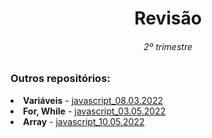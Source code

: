 <h1 align="center">Revisão</h1>
<h6 align="center">2º trimestre</h6>

<h3>Outros repositórios:</h3>
<li> <strong>Variáveis</strong> - <a href="https://github.com/raquelm16/javascript_08.03.2022"> javascript_08.03.2022 </a></li>
<li> <strong>For, While</strong> - <a href="https://github.com/raquelm16/javascript_03.05.2022"> javascript_03.05.2022 </a></li>
<li> <strong>Array</strong> - <a href="https://github.com/raquelm16/javascript_10.05.2022"> javascript_10.05.2022 </a></li>
